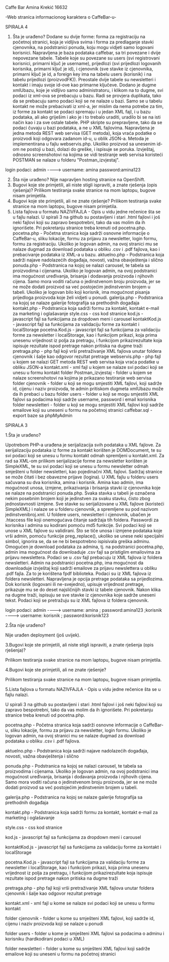 Caffe Bar
Amina Krekić 16632

-Web stranica informacionog karaktera o CaffeBar-u-

SPIRALA 4

1. Šta je urađeno?
Dodane su dvije forme: forma za registraciju na početnoj stranici, koja je vidljiva svima i forma za predlaganje stavki cjenovnika, na podstranici ponuda, koju mogu vidjeti samo logovani korisnici. 
Napravljena je baza podataka caffebar, sa tri povezane  i dvije nepovezane tabele. Tabele koje su povezane su users (svi registrovani korisnici, primarni ključ je username), prijedlozi (svi prijedlozi logovanih korisnika, primarni ključ je id), i cjenovnik (sve stavke iz cjenovnika, primarni ključ je id, a foreign key ima na tabelu users (korisnik) i na tabelu prijedlozi (proizvodFK)). Preostale dvije tabele su newsletteri i kontakt i imaju svoje id-ove kao primarne ključeve. 
Dodano je dugme xmlUbazu, koje je vidljivo samo administratoru, i klikom na to dugme, svi podaci iz xml-ova se prebacuju u bazu. Radi se provjera duplikata, tako da se prebacuju samo podaci koji se ne nalaze u bazi. Samo se u tabelu kontakt ne može prebacivati iz xml-a, jer mislim da nema potrebe za tim, iz forme za kontakt se podaci spremaju i u jedan XML fajl, i u bazu podataka, ali ako griješim i ako je i to trebalo uraditi, uradilo bi se na isti način kao i za sve ostale tabele.
PHP skripte su prepravljene, tako da se podaci čuvaju u bazi podataka, a ne u XML fajlovima. 
Napravljena je jedna metoda REST web servisa (GET metoda), koja vraća podatke o proizvodi koji odgovara zadanom id-u, u oblik JSON-a. Metoda je implementirana u fajlu webservis.php. Ukoliko proizvod sa unesenim id-om ne postoji u bazi, dolazi do greške, i ispisuje se poruka. 
Izvještaj, odnosno screenshotovi na kojima se vidi testiranje web servisa koristeći POSTMAN se nalaze u folderu "Postman_izvjestaj". 

login podaci: 
admin ----> username: amina
		password:amina123

2. Šta nije urađeno?
Nije napravljen hosting stranice na OpenShift.
3. Bugovi koje ste primjetili, ali niste stigli ispraviti, a znate rješenja (opis rješenja)?
Prilikom testiranja svake stranice na mom laptopu, bugove nisam primjetila.
4. Bugovi koje ste primjetili, ali ne znate rješenje?
Prilikom testiranja svake stranice na mom laptopu, bugove nisam primjetila.
5. Lista fajlova u formatu NAZIVFAJLA - Opis u vidu jedne rečenice šta se u fajlu nalazi.
U spirali 3 na github su postavljeni i stari .html fajlovi i još neki fajlovi koji su zapravo bespotrebni, tako da vas molim da ih ignorišete. Pri pokretanju stranice treba krenuti od pocetna.php.
pocetna.php - Početna stranica koja sadrži osnovne informacije o CaffeBar-u, sliku lokacije, formu za prijavu za newsletter, login formu, formu za registraciju. Ukoliko je logovan admin, na ovoj stranici mu se nalaze dugmad za download podataka u obliku .csv i .pdf fajlova, kao i prebacivanje podataka iz XML-a u bazu.
aktuelno.php - Podstranica koja sadrži najave nadolazećih događaja, novosti, važna obavještenja i slično
ponuda.php - Podstranica na kojoj se nalazi carousel, te tabela sa proizvodima i cijenama. Ukoliko je logovan admin, na ovoj podstranici ima mogućnost uređivanja, brisanja i dodavanja proizvoda i njihovih cijena. Samo mora voditi računa o jedinstvenom broju proizvoda, jer se ne može dodati proizvod sa već postojećim jedinstvenim brojem u tabeli. Ukoliko je logovan bilo koji korisnik, ima mogućnost pisanja prijedloga proizvoda koje želi vidjeti u ponudi. 
galerija.php - Podstranica na kojoj se nalaze galerije fotografija sa prethodnih događaja
kontakt.php - Podstranica koja sadrži formu za kontakt, kontakt e-mail za marketing i oglašavanje
style.css - css kod stranice
kod.js - javascript fajl sa funkcijama za dropdown meni i carousel
kontaktKod.js - javascript fajl sa funkcijama za validaciju forme za kontakt i localStorage
pocetna.Kod.js - javascript fajl sa funkcijama za validaciju forme za newsletter i localStorage, kao i funkcijom prikazi, koja prima unesenu vrijednost iz polja za pretragu, i funkcijom prikazirezultate koja ispisuje rezultate ispod pretrage nakon pritiska na dugme traži
pretraga.php - php fajl koji vrši pretraživanje XML fajlova unutar foldera cjenovnik i šalje kao odgovor rezultat pretrage
webservis.php - php fajl u kojem se nalazi GET metoda REST web servisa koja vraća podatke u obliku JSON-a
kontakt.xml - xml fajl u kojem se nalaze svi podaci koji se unesu u formu kontakt
folder Postman_izvjestaj - folder u kojem se nalaze screenshotovi na kojima je prikazano testiranje web servisa
folder cjenovnik - folder u koji se mogu smjestiti XML fajlovi, koji sadrže id, cijenu i naziv proizvoda, te admin pritiskom dugmeta xmlUbazu može da ih prebaci u bazu 
folder users - folder u koji se mogu smjestiti XML fajlovi sa podacima koji sadrže username, password i email korisnika 
folder newsletteri - folder u koji se mogu smjestiti XML fajlovi koji sadrže emailove koji su uneseni u formu na početnoj stranici 
caffebar.sql -  export baze sa phpMyAdmin


SPIRALA 3

1.Šta je urađeno?

Upotrebom PHP-a urađena je serijalizacija svih podataka u XML fajlove. Za serijalizaciju podataka iz forme za kontakt korišten je DOMDocument, te su svi podaci koji se unesu u formu kontakt odmah spremljeni u kontakt.xml. Za rad sa XML-om prilikom serijalizacije forme za newsletter korišten je SimpleXML, te su svi podaci koji se unesu u formu newsletter odmah smješteni u folder newsletteri, kao pojedinačni XML fajlovi. 
Sadržaj stranice se može čitati i bez obavezne prijave (logina). U XML fajlu u folderu users sačuvana su dva korisnika, amina i korisnik. Amina kao admin, ima mogućnost unosa, izmjene, prikazivanja i brisanja stavki iz cjenovnika koje se nalaze na podstranici ponuda.php. Svaka stavka u tabeli je označena nekim posebnim brojem koji je jedinstven za svaku stavku, čisto zbog jednostavnosti izmjene. Sve stavke su serijalizovane u XML fajlove (koristeći SimpleXML) i nalaze se u folderu cjenovnik, a spremljene su pod nazivom jedinstvenibroj.xml. U foldere users, newsletteri i cjenovnik, ubačen je .htaccess file koji onemogućava čitanje sadržaja tih foldera. Passwordi za korisnika i admina su kodirani pomoću md5 funkcije. 
Svi podaci koji se unose u XML fajlove su validirani. Što se tiče unosa i izmjene podataka koje vrši admin, pomoću funkcije preg_replace(), ukoliko se unese neki specijalni simbol, ignorira se, da se ne bi bespotrebno ispisivala greška adminu.
Omogućen je download podataka za admina, tj. na podstranici pocetna.php, admin ima mogućnost da downloaduje .csv fajl sa pristiglim emailovima za prijavu newslettera. Podaci se u .csv fajl prebacuju iz XML fajlova iz foldera newsletteri. 
Admin na podstranici pocetna.php, ima mogućnost da downloaduje izvještaj koji sadrži emailove za prijavu newslettera u obliku .pdf fajla. Za to je korištena fpdf biblioteka. Podaci su iz XML fajlova iz foldera newsletteri. 
Napravljena je opcija pretrage podataka sa prijedlozima. Dok korisnik (logovani ili ne-svejedno), upisuje vrijednost pretrage, prikazuje mu se do deset najsličnijih stavki iz tabele cjenovnik.  Nakon klika na dugme traži, ispisuju se sve stavke iz cjenovnika koje sadrže uneseni tekst. Podaci koji se pretražuju su iz XML fajlova iz foldera cjenovnik.

login podaci: 
admin ----> username: amina  ;
		password:amina123
  ;korisnik ----> username: korisnik  ;
		password:korisnik123
		
2.Šta nije urađeno?

Nije urađen deployment (još uvijek).

3.Bugovi koje ste primjetili, ali niste stigli ispraviti, a znate rješenja (opis rješenja)?

Prilikom testiranja svake stranice na mom laptopu, bugove nisam primjetila.

4.Bugovi koje ste primjetili, ali ne znate rješenje?

Prilikom testiranja svake stranice na mom laptopu, bugove nisam primjetila.

5.Lista fajlova u formatu NAZIVFAJLA - Opis u vidu jedne rečenice šta se u fajlu nalazi.

U spirali 3 na github su postavljeni i stari .html fajlovi i još neki fajlovi koji su zapravo bespotrebni, tako da vas molim da ih ignorišete. Pri pokretanju stranice treba krenuti od pocetna.php.

pocetna.php - Početna stranica koja sadrži osnovne informacije o CaffeBar-u, sliku lokacije, formu za prijavu za newsletter, login formu. Ukoliko je logovan admin, na ovoj stranici mu se nalaze dugmad za download podataka u obliku .csv i .pdf fajlova.

aktuelno.php - Podstranica koja sadrži najave nadolazećih događaja, novosti, važna obavještenja i slično

ponuda.php - Podstranica na kojoj se nalazi carousel, te tabela sa proizvodima i cijenama. Ukoliko je logovan admin, na ovoj podstranici ima mogućnost uređivanja, brisanja i dodavanja proizvoda i njihovih cijena. Samo mora voditi računa o jedinstvenom broju proizvoda, jer se ne može dodati proizvod sa već postojećim jedinstvenim brojem u tabeli.  

galerija.php - Podstranica na kojoj se nalaze galerije fotografija sa prethodnih događaja

kontakt.php - Podstranica koja sadrži formu za kontakt, kontakt e-mail za marketing i oglašavanje

style.css - css kod stranice

kod.js - javascript fajl sa funkcijama za dropdown meni i carousel

kontaktKod.js - javascript fajl sa funkcijama za validaciju forme za kontakt i localStorage

pocetna.Kod.js - javascript fajl sa funkcijama za validaciju forme za newsletter i localStorage, kao i funkcijom prikazi, koja prima unesenu vrijednost iz polja za pretragu, i funkcijom prikazirezultate koja ispisuje rezultate ispod pretrage nakon pritiska na dugme traži

pretraga.php - php fajl koji vrši pretraživanje XML fajlova unutar foldera cjenovnik i šalje kao odgovor rezultat pretrage

kontakt.xml - xml fajl u kome se nalaze svi podaci koji se unesu u formu kontakt

folder cjenovnik - folder u kome su smješteni XML fajlovi, koji sadrže id, cijenu i naziv proizvoda koji se nalaze u ponudi

folder users - folder u kome je smješteni XML fajlovi sa podacima o adminu i korisniku (hardkodirani podaci u XML)

folder newsletteri - folder u kome su smješteni XML fajlovi koji sadrže emailove koji su uneseni u formu na početnoj stranici 
